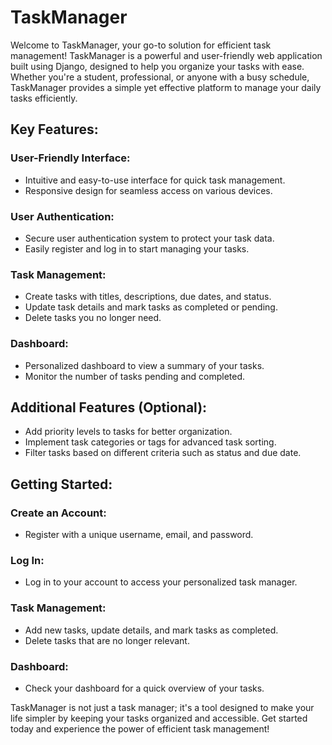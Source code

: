 # TaskManager

Welcome to TaskManager, your go-to solution for efficient task management! TaskManager is a powerful and user-friendly web application built using Django, designed to help you organize your tasks with ease. Whether you're a student, professional, or anyone with a busy schedule, TaskManager provides a simple yet effective platform to manage your daily tasks efficiently.

## Key Features:

### User-Friendly Interface:

- Intuitive and easy-to-use interface for quick task management.
- Responsive design for seamless access on various devices.

### User Authentication:

- Secure user authentication system to protect your task data.
- Easily register and log in to start managing your tasks.

### Task Management:

- Create tasks with titles, descriptions, due dates, and status.
- Update task details and mark tasks as completed or pending.
- Delete tasks you no longer need.

### Dashboard:

- Personalized dashboard to view a summary of your tasks.
- Monitor the number of tasks pending and completed.

## Additional Features (Optional):

- Add priority levels to tasks for better organization.
- Implement task categories or tags for advanced task sorting.
- Filter tasks based on different criteria such as status and due date.

## Getting Started:

### Create an Account:

- Register with a unique username, email, and password.

### Log In:

- Log in to your account to access your personalized task manager.

### Task Management:

- Add new tasks, update details, and mark tasks as completed.
- Delete tasks that are no longer relevant.

### Dashboard:

- Check your dashboard for a quick overview of your tasks.

TaskManager is not just a task manager; it's a tool designed to make your life simpler by keeping your tasks organized and accessible. Get started today and experience the power of efficient task management!
